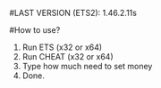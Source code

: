 #LAST VERSION (ETS2): 1.46.2.11s  
  
#How to use?  
1. Run ETS (x32 or x64)
2. Run CHEAT (x32 or x64)
3. Type how much need to set money
4. Done.
